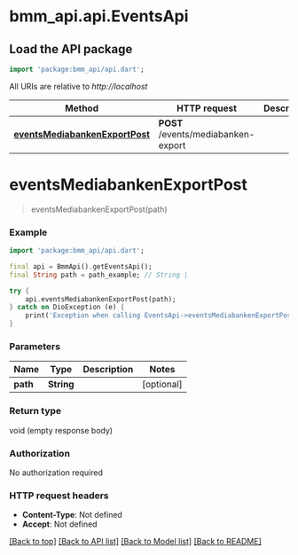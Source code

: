 # bmm_api.api.EventsApi

## Load the API package
```dart
import 'package:bmm_api/api.dart';
```

All URIs are relative to *http://localhost*

Method | HTTP request | Description
------------- | ------------- | -------------
[**eventsMediabankenExportPost**](EventsApi.md#eventsmediabankenexportpost) | **POST** /events/mediabanken-export | 


# **eventsMediabankenExportPost**
> eventsMediabankenExportPost(path)



### Example
```dart
import 'package:bmm_api/api.dart';

final api = BmmApi().getEventsApi();
final String path = path_example; // String | 

try {
    api.eventsMediabankenExportPost(path);
} catch on DioException (e) {
    print('Exception when calling EventsApi->eventsMediabankenExportPost: $e\n');
}
```

### Parameters

Name | Type | Description  | Notes
------------- | ------------- | ------------- | -------------
 **path** | **String**|  | [optional] 

### Return type

void (empty response body)

### Authorization

No authorization required

### HTTP request headers

 - **Content-Type**: Not defined
 - **Accept**: Not defined

[[Back to top]](#) [[Back to API list]](../README.md#documentation-for-api-endpoints) [[Back to Model list]](../README.md#documentation-for-models) [[Back to README]](../README.md)

